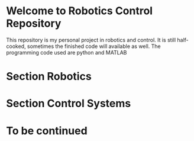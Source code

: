 # Welcome to Robotics Control Repository
This repository is my personal project in robotics and control.
It is still half-cooked, sometimes the finished code will available as well.
The programming code used are python and MATLAB

# Section Robotics

# Section Control Systems

# To be continued
